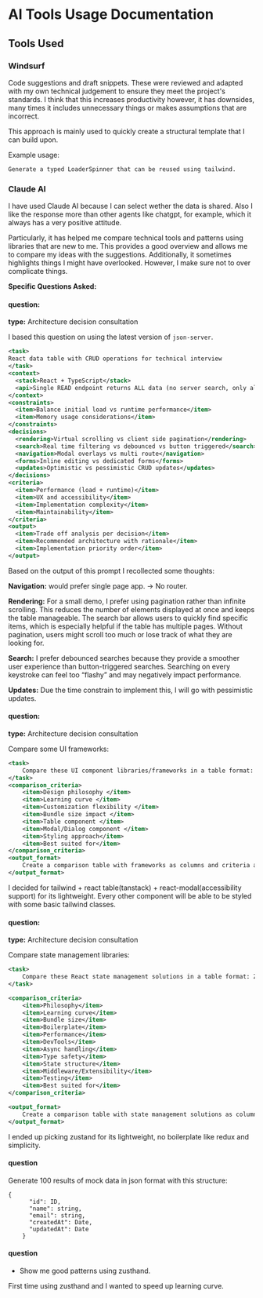 # AI Tools Usage Documentation

## Tools Used

### Windsurf

Code suggestions and draft snippets. These were reviewed and adapted with my own technical judgement to ensure they meet the project's standards. I think that this increases productivity however, it has downsides, many times it includes unnecessary things or makes assumptions that are incorrect.

This approach is mainly used to quickly create a structural template that I can build upon.

Example usage:

```
Generate a typed LoaderSpinner that can be reused using tailwind.
```

### Claude AI

I have used Claude AI because I can select wether the data is shared. Also I like the response more than other agents like chatgpt, for example, which it always has a very positive attitude.

Particularly, it has helped me compare technical tools and patterns using libraries that are new to me. This provides a good overview and allows me to compare my ideas with the suggestions. Additionally, it sometimes highlights things I might have overlooked. However, I make sure not to over complicate things.

**Specific Questions Asked:**

#### question:

**type:** Architecture decision consultation

I based this question on using the latest version of `json-server`.

```xml
<task>
React data table with CRUD operations for technical interview
</task>
<context>
  <stack>React + TypeScript</stack>
  <api>Single READ endpoint returns ALL data (no server search, only allows pagination)</api>
</context>
<constraints>
  <item>Balance initial load vs runtime performance</item>
  <item>Memory usage considerations</item>
</constraints>
<decisions>
  <rendering>Virtual scrolling vs client side pagination</rendering>
  <search>Real time filtering vs debounced vs button triggered</search>
  <navigation>Modal overlays vs multi route</navigation>
  <forms>Inline editing vs dedicated forms</forms>
  <updates>Optimistic vs pessimistic CRUD updates</updates>
</decisions>
<criteria>
  <item>Performance (load + runtime)</item>
  <item>UX and accessibility</item>
  <item>Implementation complexity</item>
  <item>Maintainability</item>
</criteria>
<output>
  <item>Trade off analysis per decision</item>
  <item>Recommended architecture with rationale</item>
  <item>Implementation priority order</item>
</output>
```

Based on the output of this prompt I recollected some thoughts:

**Navigation:**
would prefer single page app. -> No router.

**Rendering:**
For a small demo, I prefer using pagination rather than infinite scrolling. This reduces the number of elements displayed at once and keeps the table manageable. The search bar allows users to quickly find specific items, which is especially helpful if the table has multiple pages. Without pagination, users might scroll too much or lose track of what they are looking for.

**Search:**
I prefer debounced searches because they provide a smoother user experience than button-triggered searches. Searching on every keystroke can feel too “flashy” and may negatively impact performance.

**Updates:**
Due the time constrain to implement this, I will go with pessimistic updates.

#### question:

**type:** Architecture decision consultation

Compare some UI frameworks:

```xml
<task>
    Compare these UI component libraries/frameworks in a table format: Material UI, BaseWeb, Radix UI, and Tailwind CSS.
</task>
<comparison_criteria>
    <item>Design philosophy </item>
    <item>Learning curve </item>
    <item>Customization flexibility </item>
    <item>Bundle size impact </item>
    <item>Table component </item>
    <item>Modal/Dialog component </item>
    <item>Styling approach</item>
    <item>Best suited for</item>
</comparison_criteria>
<output_format>
    Create a comparison table with frameworks as columns and criteria as rows. For Table and Modal/Dialog components, specify if they're included out-of-the-box or require additional libraries. Keep descriptions brief and actionable.
</output_format>
```

I decided for tailwind + react table(tanstack) + react-modal(accessibility support) for its lightweight. Every other component will be able to be styled with some basic tailwind classes.

#### question:

**type:** Architecture decision consultation

Compare state management libraries:

```xml
<task>
    Compare these React state management solutions in a table format: Zustand, Redux, useContext, and Jotai.
</task>

<comparison_criteria>
    <item>Philosophy</item>
    <item>Learning curve</item>
    <item>Bundle size</item>
    <item>Boilerplate</item>
    <item>Performance</item>
    <item>DevTools</item>
    <item>Async handling</item>
    <item>Type safety</item>
    <item>State structure</item>
    <item>Middleware/Extensibility</item>
    <item>Testing</item>
    <item>Best suited for</item>
</comparison_criteria>

<output_format>
    Create a comparison table with state management solutions as columns and criteria as rows. For async handling and DevTools, specify if they're built-in, require additional setup, or need third-party solutions. Keep descriptions brief and actionable.
</output_format>
```

I ended up picking zustand for its lightweight, no boilerplate like redux and simplicity.

#### question

Generate 100 results of mock data in json format with this structure:

```
{
      "id": ID,
      "name": string,
      "email": string,
      "createdAt": Date,
      "updatedAt": Date
    }
```

#### question

- Show me good patterns using zusthand.

First time using zusthand and I wanted to speed up learning curve.
